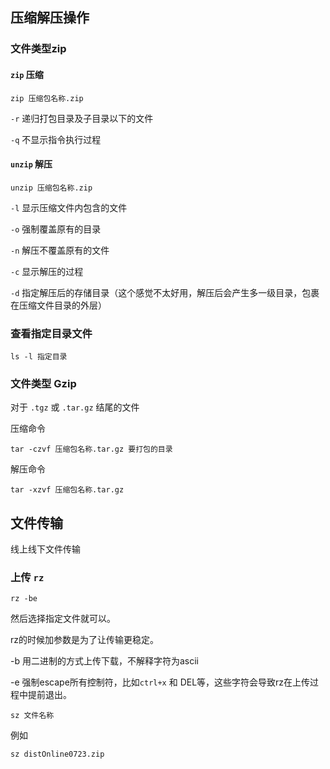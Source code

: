 ## 压缩解压操作

### 文件类型zip

#### `zip` 压缩

```
zip 压缩包名称.zip
```

`-r` 递归打包目录及子目录以下的文件

`-q` 不显示指令执行过程

#### `unzip` 解压

```
unzip 压缩包名称.zip
```

`-l` 显示压缩文件内包含的文件

`-o` 强制覆盖原有的目录

`-n` 解压不覆盖原有的文件

`-c` 显示解压的过程

`-d` 指定解压后的存储目录（这个感觉不太好用，解压后会产生多一级目录，包裹在压缩文件目录的外层）

### 查看指定目录文件

```
ls -l 指定目录
```

### 文件类型 Gzip

对于 `.tgz` 或 `.tar.gz` 结尾的文件

压缩命令

```
tar -czvf 压缩包名称.tar.gz 要打包的目录
```

解压命令

```
tar -xzvf 压缩包名称.tar.gz
```

## 文件传输

线上线下文件传输

### 上传 `rz`

```
rz -be
```

然后选择指定文件就可以。

rz的时候加参数是为了让传输更稳定。

-b 用二进制的方式上传下载，不解释字符为ascii

-e 强制escape所有控制符，比如`ctrl+x` 和 DEL等，这些字符会导致rz在上传过程中提前退出。

```
sz 文件名称
```

例如

```
sz distOnline0723.zip
```

